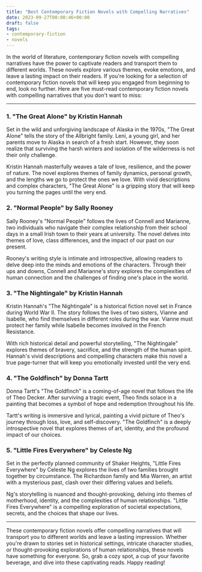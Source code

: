 ```yaml
---
title: "Best Contemporary Fiction Novels with Compelling Narratives"
date: 2023-09-27T00:00:46+00:00
draft: false
tags:
- contemporary-fiction
- novels
---
```


In the world of literature, contemporary fiction novels with compelling narratives have the power to captivate readers and transport them to different worlds. These novels explore various themes, evoke emotions, and leave a lasting impact on their readers. If you're looking for a selection of contemporary fiction novels that will keep you engaged from beginning to end, look no further. Here are five must-read contemporary fiction novels with compelling narratives that you don't want to miss:

---

### 1. "The Great Alone" by Kristin Hannah

Set in the wild and unforgiving landscape of Alaska in the 1970s, "The Great Alone" tells the story of the Allbright family. Leni, a young girl, and her parents move to Alaska in search of a fresh start. However, they soon realize that surviving the harsh winters and isolation of the wilderness is not their only challenge.

Kristin Hannah masterfully weaves a tale of love, resilience, and the power of nature. The novel explores themes of family dynamics, personal growth, and the lengths we go to protect the ones we love. With vivid descriptions and complex characters, "The Great Alone" is a gripping story that will keep you turning the pages until the very end.

### 2. "Normal People" by Sally Rooney

Sally Rooney's "Normal People" follows the lives of Connell and Marianne, two individuals who navigate their complex relationship from their school days in a small Irish town to their years at university. The novel delves into themes of love, class differences, and the impact of our past on our present.

Rooney's writing style is intimate and introspective, allowing readers to delve deep into the minds and emotions of the characters. Through their ups and downs, Connell and Marianne's story explores the complexities of human connection and the challenges of finding one's place in the world.

### 3. "The Nightingale" by Kristin Hannah

Kristin Hannah's "The Nightingale" is a historical fiction novel set in France during World War II. The story follows the lives of two sisters, Vianne and Isabelle, who find themselves in different roles during the war. Vianne must protect her family while Isabelle becomes involved in the French Resistance.

With rich historical detail and powerful storytelling, "The Nightingale" explores themes of bravery, sacrifice, and the strength of the human spirit. Hannah's vivid descriptions and compelling characters make this novel a true page-turner that will keep you emotionally invested until the very end.

### 4. "The Goldfinch" by Donna Tartt

Donna Tartt's "The Goldfinch" is a coming-of-age novel that follows the life of Theo Decker. After surviving a tragic event, Theo finds solace in a painting that becomes a symbol of hope and redemption throughout his life.

Tartt's writing is immersive and lyrical, painting a vivid picture of Theo's journey through loss, love, and self-discovery. "The Goldfinch" is a deeply introspective novel that explores themes of art, identity, and the profound impact of our choices.

### 5. "Little Fires Everywhere" by Celeste Ng

Set in the perfectly planned community of Shaker Heights, "Little Fires Everywhere" by Celeste Ng explores the lives of two families brought together by circumstance. The Richardson family and Mia Warren, an artist with a mysterious past, clash over their differing values and beliefs.

Ng's storytelling is nuanced and thought-provoking, delving into themes of motherhood, identity, and the complexities of human relationships. "Little Fires Everywhere" is a compelling exploration of societal expectations, secrets, and the choices that shape our lives.

---

These contemporary fiction novels offer compelling narratives that will transport you to different worlds and leave a lasting impression. Whether you're drawn to stories set in historical settings, intricate character studies, or thought-provoking explorations of human relationships, these novels have something for everyone. So, grab a cozy spot, a cup of your favorite beverage, and dive into these captivating reads. Happy reading!